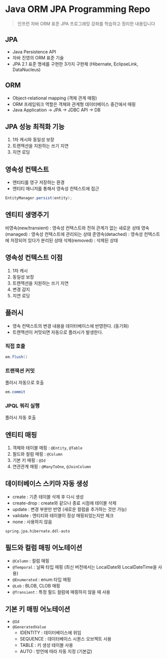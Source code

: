# Java ORM JPA Programming Repo
> 인프런 자바 ORM 표준 JPA 프로그래밍 강좌를 학습하고 정리한 내용입니다

## JPA
- Java Persistence API
- 자바 진영의 ORM 표준 기술
- JPA 2.1 표준 명세를 구현한 3가지 구현체 (Hibernate, EclipseLink, DataNucleus)

## ORM
- Object-relational mapping (객체 관계 매핑)
- ORM 프레임워크 역할은 객체와 관계형 데이터베이스 중간에서 매핑
- Java Application -> JPA -> JDBC API -> DB

## JPA 성능 최적화 기능
1. 1차 캐시와 동일성 보장
2. 트랜잭션을 지원하는 쓰기 지연
3. 지연 로딩

## 영속성 컨텍스트
- 엔티티를 영구 저장하는 환경
- 엔티티 매니저를 통해서 영속성 컨텍스트에 접근

```java
EntityManager.persist(entity);
```

## 엔티티 생명주기
비영속(new/transient) : 영속성 컨텍스트와 전혀 관계가 없는 새로운 상태
영속(managed) : 영속성 컨텍스트에 관리되는 상태
준영속(detached) : 영속성 컨텍스트에 저장되어 있다가 분리된 상태
삭제(removed) : 삭제된 상태

## 영속성 컨텍스트 이점
1. 1차 캐시
2. 동일성 보장
3. 트랜잭션을 지원하는 쓰기 지연
4. 변경 감지
5. 지연 로딩

## 플러시
- 영속 컨텍스트의 변경 내용을 데이터베이스에 반영한다. (동기화)
- 트랜잭션이 커밋되면 자동으로 플러시가 발생한다.

### 직접 호출

```java
em.flush()
```

### 트랜잭션 커밋
플러시 자동으로 호출

```java
em.commit
```

### JPQL 쿼리 실행
플러시 자동 호출

## 엔티티 매핑
1. 객체와 테이블 매핑 : <code>@Entity</code>, <code>@Table</code>
2. 필드와 컬럼 매핑 : <code>@Column</code>
3. 기본 키 매핑 : <code>@Id</code>
4. 연관관계 매핑 : <code>@ManyToOne</code>, <code>@JoinColumn</code>

## 데이터베이스 스키마 자동 생성
- create : 기존 테이블 삭제 후 다시 생성
- create-drop : create와 같으나 종료 시점에 테이블 삭제
- update : 변경 부분만 반영 (새로운 컬럼을 추가하는 것만 가능)
- validate : 엔티티와 테이블이 정상 매핑되었는지만 체크
- none : 사용하지 않음
 
```
spring.jpa.hibernate.ddl-auto
```

## 필드와 컬럼 매핑 어노테이션
- <code>@Column</code> : 컬럼 매핑
- <code>@Temporal</code> : 날짜 타입 매핑 (최신 버전에서는 LocalDate와 LocalDateTime을 사용)
- <code>@Enumerated</code> : enum 타입 매핑
- <code>@Lob</code> : BLOB, CLOB 매핑
- <code>@Transient</code> : 특정 필드 컬럼에 매핑하지 않을 때 사용

## 기본 키 매핑 어노테이션
- <code>@Id</code>
- <code>@GeneratedValue</code>
    - IDENTITY : 데이터베이스에 위임
    - SEQUENCE : 데이터베이스 시퀀스 오브젝트 사용
    - TABLE : 키 생성 테이블 사용
    - AUTO : 방언에 따라 자동 지정 (기본값)

